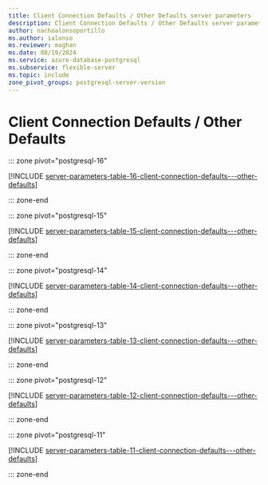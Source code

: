 ```yaml
---
title: Client Connection Defaults / Other Defaults server parameters
description: Client Connection Defaults / Other Defaults server parameters for Azure Database for PostgreSQL - Flexible Server.
author: nachoalonsoportillo
ms.author: ialonso
ms.reviewer: maghan
ms.date: 08/19/2024
ms.service: azure-database-postgresql
ms.subservice: flexible-server
ms.topic: include
zone_pivot_groups: postgresql-server-version
---
```

# Client Connection Defaults / Other Defaults


::: zone pivot="postgresql-16"

[!INCLUDE [server-parameters-table-16-client-connection-defaults---other-defaults](./includes/server-parameters-table-16-client-connection-defaults---other-defaults.md)]

::: zone-end


::: zone pivot="postgresql-15"

[!INCLUDE [server-parameters-table-15-client-connection-defaults---other-defaults](./includes/server-parameters-table-15-client-connection-defaults---other-defaults.md)]

::: zone-end


::: zone pivot="postgresql-14"

[!INCLUDE [server-parameters-table-14-client-connection-defaults---other-defaults](./includes/server-parameters-table-14-client-connection-defaults---other-defaults.md)]

::: zone-end


::: zone pivot="postgresql-13"

[!INCLUDE [server-parameters-table-13-client-connection-defaults---other-defaults](./includes/server-parameters-table-13-client-connection-defaults---other-defaults.md)]

::: zone-end


::: zone pivot="postgresql-12"

[!INCLUDE [server-parameters-table-12-client-connection-defaults---other-defaults](./includes/server-parameters-table-12-client-connection-defaults---other-defaults.md)]

::: zone-end


::: zone pivot="postgresql-11"

[!INCLUDE [server-parameters-table-11-client-connection-defaults---other-defaults](./includes/server-parameters-table-11-client-connection-defaults---other-defaults.md)]

::: zone-end


